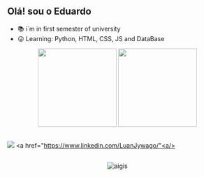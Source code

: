 ## Olá! sou o Eduardo



- 📚 i`m in first semester of university
- 😜 Learning: Python, HTML, CSS, JS and DataBase

<div align="center">
  <img height="180cm" src="https://github-readme-stats.vercel.app/api?username=LuanJywago&show_icons=true&theme=chartreuse-dark"/>
  <img height="180cm" src="https://github-readme-stats.vercel.app/api/top-langs/?username=LuanJywago&layout=compact&langs_count=16&theme=chartreuse-dark"/>
</div>

##

<a href="https://www.instagram.com/nutri.jywago/" target="_blank"><img src="https://img.shields.io/badge/-Instagram-%23E4405F?style=for-the-badge&logo=instagram&logoColor=white" target="_blank"></a>
<a href="https://www.linkedin.com/LuanJywago/"<a/>

##

<div align="center">
  <img alaing=center alt="aigis" src="httpshttps://www.google.com/url?sa=i&url=https%3A%2F%2Ftenor.com%2Fsearch%2Fdragon-gifs&psig=AOvVaw0VPBfTsUoNUsCuWPpQ7kjl&ust=1728480514633000&source=images&cd=vfe&opi=89978449&ved=0CBMQjRxqFwoTCLDbjuvx_ogDFQAAAAAdAAAAABAJ" />
</div>
